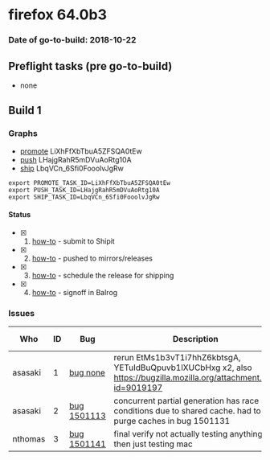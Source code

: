 # firefox 64.0b3

### Date of go-to-build: 2018-10-22

## Preflight tasks (pre go-to-build)
- none

## Build 1  

### Graphs
* [promote](https://tools.taskcluster.net/push-inspector/#/LiXhFfXbTbuA5ZFSQA0tEw) LiXhFfXbTbuA5ZFSQA0tEw
* [push](https://tools.taskcluster.net/push-inspector/#/LHajgRahR5mDVuAoRtg10A) LHajgRahR5mDVuAoRtg10A
* [ship](https://tools.taskcluster.net/push-inspector/#/LbqVCn_6Sfi0FooolvJgRw) LbqVCn_6Sfi0FooolvJgRw
```
export PROMOTE_TASK_ID=LiXhFfXbTbuA5ZFSQA0tEw
export PUSH_TASK_ID=LHajgRahR5mDVuAoRtg10A
export SHIP_TASK_ID=LbqVCn_6Sfi0FooolvJgRw
```


#### Status
- [x] 1.  [how-to](https://wiki.mozilla.org/Release:Release_Automation_on_Mercurial:Starting_a_Release#Submit_to_Ship_It)  - submit to Shipit
- [x] 2.  [how-to](https://github.com/mozilla-releng/releasewarrior-2.0/blob/master/docs/release-promotion/desktop/howto.md#push-artifacts-to-releases-directory)  - pushed to mirrors/releases
- [x] 3.  [how-to](https://github.com/mozilla-releng/releasewarrior-2.0/blob/master/docs/release-promotion/desktop/howto.md#ship-the-release)  - schedule the release for shipping
- [x] 4.  [how-to](https://github.com/mozilla-releng/releasewarrior-2.0/blob/master/docs/release-promotion/desktop/howto.md#obtain-sign-offs-for-changes)  - signoff in Balrog

### Issues
| Who                 | ID               | Bug                                                                 | Description                | Resolved                | Future Threat                |
| ------------------- | ---------------- | ------------------------------------------------------------------- | -------------------------- | ----------------------- | ---------------------------- |
| asasaki  | 1 | [bug none](https://bugzil.la/none)        | rerun EtMs1b3vT1i7hhZ6kbtsgA, YETuIdBuQpuvb1lXUCbHxg x2, also https://bugzilla.mozilla.org/attachment.cgi?id=9019197 | True | True |
| asasaki  | 2 | [bug 1501113](https://bugzil.la/1501113)        | concurrent partial generation has race conditions due to shared cache. had to purge caches in bug 1501131 | True | True |
| nthomas  | 3 | [bug 1501141](https://bugzil.la/1501141)        | final verify not actually testing anything, then just testing mac | True | False |

